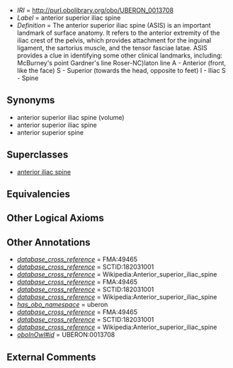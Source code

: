  * *IRI* = http://purl.obolibrary.org/obo/UBERON_0013708
 * *Label* = anterior superior iliac spine
 * *Definition* = The anterior superior iliac spine (ASIS) is an important landmark of surface anatomy. It refers to the anterior extremity of the iliac crest of the pelvis, which provides attachment for the inguinal ligament, the sartorius muscle, and the tensor fasciae latae. ASIS provides a clue in identifying some other clinical landmarks, including: McBurney's point Gardner's line Roser-NC)laton line A - Anterior (front, like the face) S - Superior (towards the head, opposite to feet) I - Iliac S - Spine

## Synonyms

 * anterior superior iliac spine (volume)
 * anterior superior iliac spine
 * anterior superior spine

## Superclasses

 * [anterior iliac spine](../../UBERON/12/UBERON_0013712.md)

## Equivalencies


## Other Logical Axioms


## Other Annotations

 * *[database_cross_reference](../../ef/oboInOwl#hasDbXref.md)* = FMA:49465
 * *[database_cross_reference](../../ef/oboInOwl#hasDbXref.md)* = SCTID:182031001
 * *[database_cross_reference](../../ef/oboInOwl#hasDbXref.md)* = Wikipedia:Anterior_superior_iliac_spine
 * *[database_cross_reference](../../ef/oboInOwl#hasDbXref.md)* = FMA:49465
 * *[database_cross_reference](../../ef/oboInOwl#hasDbXref.md)* = SCTID:182031001
 * *[database_cross_reference](../../ef/oboInOwl#hasDbXref.md)* = Wikipedia:Anterior_superior_iliac_spine
 * *[has_obo_namespace](../../ce/oboInOwl#hasOBONamespace.md)* = uberon
 * *[database_cross_reference](../../ef/oboInOwl#hasDbXref.md)* = FMA:49465
 * *[database_cross_reference](../../ef/oboInOwl#hasDbXref.md)* = SCTID:182031001
 * *[database_cross_reference](../../ef/oboInOwl#hasDbXref.md)* = Wikipedia:Anterior_superior_iliac_spine
 * *[oboInOwl#id](../../id/oboInOwl#id.md)* = UBERON:0013708

## External Comments

